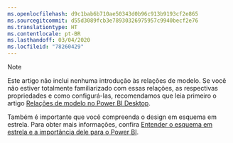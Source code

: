 ```yaml
---
ms.openlocfilehash: d9c1bab6b710ae50343d0b96c913b9193cf2e865
ms.sourcegitcommit: d55d3089fcb3e78930326975957c9940becf2e76
ms.translationtype: HT
ms.contentlocale: pt-BR
ms.lasthandoff: 03/04/2020
ms.locfileid: "78260429"
---
```

> [!NOTE]
> Este artigo não inclui nenhuma introdução às relações de modelo. Se você não estiver totalmente familiarizado com essas relações, as respectivas propriedades e como configurá-las, recomendamos que leia primeiro o artigo [Relações de modelo no Power BI Desktop](../../desktop-relationships-understand.md).
>
> Também é importante que você compreenda o design em esquema em estrela. Para obter mais informações, confira [Entender o esquema em estrela e a importância dele para o Power BI](../star-schema.md).